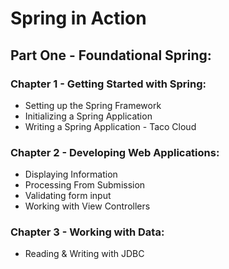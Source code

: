 # Spring in Action
## Part One - Foundational Spring:
### Chapter 1 - Getting Started with Spring:
   - Setting up the Spring Framework
   - Initializing a Spring Application
   - Writing a Spring Application - Taco Cloud
### Chapter 2 - Developing Web Applications:
   - Displaying Information
   - Processing From Submission
   - Validating form input
   - Working with View Controllers
### Chapter 3 - Working with Data:
   - Reading & Writing with JDBC
